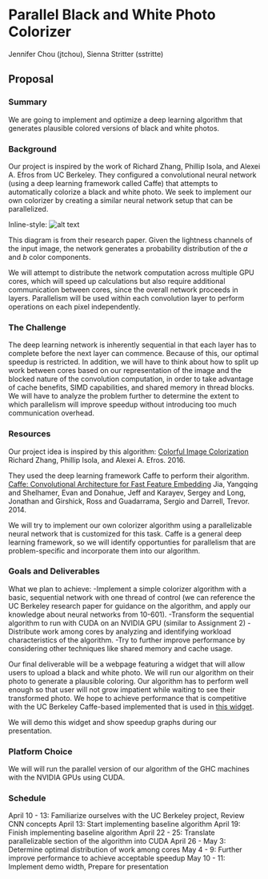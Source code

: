 # Parallel Black and White Photo Colorizer
Jennifer Chou (jtchou), Sienna Stritter (sstritte)

## Proposal
### Summary
We are going to implement and optimize a deep learning algorithm that generates plausible colored versions of black and white photos.

### Background
Our project is inspired by the work of Richard Zhang, Phillip Isola, and Alexei A. Efros from UC Berkeley. They configured a convolutional neural network (using a deep learning framework called Caffe) that attempts to automatically colorize a black and white photo. We seek to implement our own colorizer by creating a similar neural network setup that can be parallelized.

Inline-style: 
![alt text](https://github.com/sstritte/418colorizer/images/colorizeCNN.png "CNN network architecture")

This diagram is from their research paper. Given the lightness channels of the input image, the network generates a probability distribution of the *a* and *b* color components.

We will attempt to distribute the network computation across multiple GPU cores, which will speed up calculations but also require additional communication between cores, since the overall network proceeds in layers. Parallelism will be used within each convolution layer to perform operations on each pixel independently. 

### The Challenge
The deep learning network is inherently sequential in that each layer has to complete before the next layer can commence. Because of this, our optimal speedup is restricted. In addition, we will have to think about how to split up work between cores based on our representation of the image and the blocked nature of the convolution computation, in order to take advantage of cache benefits, SIMD capabilities, and shared memory in thread blocks. We will have to analyze the problem further to determine the extent to which parallelism will improve speedup without introducing too much communication overhead.

### Resources
Our project idea is inspired by this algorithm:
[Colorful Image Colorization](https://arxiv.org/pdf/1603.08511.pdf)
Richard Zhang, Phillip Isola, and Alexei A. Efros. 2016.

They used the deep learning framework Caffe to perform their algorithm.
[Caffe: Convolutional Architecture for Fast Feature Embedding](https://github.com/BVLC/caffe)
Jia, Yangqing and Shelhamer, Evan and Donahue, Jeff and Karayev, Sergey and Long, Jonathan and Girshick, Ross and Guadarrama, Sergio and Darrell, Trevor. 2014.

We will try to implement our own colorizer algorithm using a parallelizable neural network that is customized for this task. Caffe is a general deep learning framework, so we will identify opportunties for parallelism that are problem-specific and incorporate them into our algorithm.

### Goals and Deliverables
What we plan to achieve:
-Implement a simple colorizer algorithm with a basic, sequential network with one thread of control (we can reference the UC Berkeley research paper for guidance on the algorithm, and apply our knowledge about neural networks from 10-601).
-Transform the sequential algorithm to run with CUDA on an NVIDIA GPU (similar to Assignment 2)
-Distribute work among cores by analyzing and identifying workload characteristics of the algorithm.
-Try to further improve performance by considering other techniques like shared memory and cache usage. 

Our final deliverable will be a webpage featuring a widget that will allow users to upload a black and white photo. We will run our algorithm on their photo to generate a plausible coloring. Our algorithm has to perform well enough so that user will not grow impatient while waiting to see their transformed photo. We hope to achieve performance that is competitive with the UC Berkeley Caffe-based implemented that is used in [this widget](http://demos.algorithmia.com/colorize-photos/).

We will demo this widget and show speedup graphs during our presentation.

### Platform Choice
We will will run the parallel version of our algorithm of the GHC machines with the NVIDIA GPUs using CUDA. 

### Schedule 
April 10 - 13: Familiarize ourselves with the UC Berkeley project, Review CNN concepts
April 13: Start implementing baseline algorithm
April 19: Finish implementing baseline algorithm
April 22 - 25: Translate parallelizable section of the algorithm into CUDA
April 26 - May 3: Determine optimal distribution of work among cores
May 4 - 9: Further improve performance to achieve acceptable speedup
May 10 - 11: Implement demo width, Prepare for presentation

